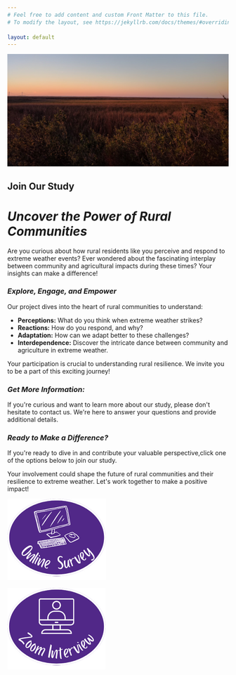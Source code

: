 ```yaml
---
# Feel free to add content and custom Front Matter to this file.
# To modify the layout, see https://jekyllrb.com/docs/themes/#overriding-theme-defaults

layout: default
---
```


![sunset](img/sunset.jpg)

## Join Our Study
# ___Uncover the Power of Rural Communities___

Are you curious about how rural residents like you perceive and respond to extreme weather events? Ever wondered about the fascinating interplay between community and agricultural impacts during these times? Your insights can make a difference!

### ___Explore, Engage, and Empower___

Our project dives into the heart of rural communities to understand:

- **Perceptions:** What do you think when extreme weather strikes?
- **Reactions:** How do you respond, and why?
- **Adaptation:** How can we adapt better to these challenges?
- **Interdependence:** Discover the intricate dance between community and agriculture in extreme weather.

Your participation is crucial to understanding rural resilience. We invite you to be a part of this exciting journey!

### ___Get More Information:___
If you're curious and want to learn more about our study, please don't hesitate to contact us. We're here to answer your questions and provide additional details.

### ___Ready to Make a Difference?___

If you're ready to dive in and contribute your valuable perspective,click one of the options below to join our study.

Your involvement could shape the future of rural communities and their resilience to extreme weather. Let's work together to make a positive impact!


[![survey](img/OnlineSurvey.png)](https://kstate.qualtrics.com/jfe/form/SV_39FxVKG3qniPGwS) 

[![interview](img/OnlineInterview.png)](https://kstate.qualtrics.com/jfe/form/SV_d4Lw7XfvwCobTiS)




